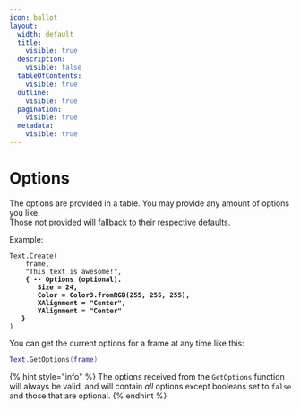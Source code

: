 ```yaml
---
icon: ballot
layout:
  width: default
  title:
    visible: true
  description:
    visible: false
  tableOfContents:
    visible: true
  outline:
    visible: true
  pagination:
    visible: true
  metadata:
    visible: true
---
```


# Options

The options are provided in a table. You may provide any amount of options you like.\
Those not provided will fallback to their respective defaults.

Example:

<pre class="language-lua"><code class="lang-lua">Text.Create(
	frame,
	"This text is awesome!",
<strong>	{ -- Options (optional).
</strong><strong>		Size = 24,
</strong><strong>		Color = Color3.fromRGB(255, 255, 255),
</strong><strong>		XAlignment = "Center",
</strong><strong>		YAlignment = "Center"
</strong><strong>	}
</strong>)
</code></pre>





You can get the current options for a frame at any time like this:

```lua
Text.GetOptions(frame)
```

{% hint style="info" %}
The options received from the `GetOptions` function will always be valid, and will contain _all_ options except booleans set to `false` and those that are optional.
{% endhint %}

